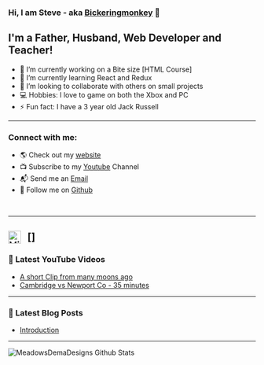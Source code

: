 ### Hi, I am Steve - aka [Bickeringmonkey] 👋

## I'm a Father, Husband, Web Developer and Teacher!
- 🔭 I’m currently working on a Bite size [HTML Course]
- 🌱 I’m currently learning React and Redux
- 👯 I’m looking to collaborate with others on small projects
- 💻 Hobbies: I love to game on both the Xbox and PC
- ⚡ Fun fact: I have a 3 year old Jack Russell

---

### Connect with me:

- 🌎 Check out my [website]
- 📺 Subscribe to my [Youtube] Channel
- 📬 Send me an [Email]
- 💽 Follow me on [Github]

<br />

---
[<img align="left" alt="Visual Studio Code" width="26px" src="https://cdn.jsdelivr.net/gh/devicons/devicon/icons/vscode/vscode-original.svg" style="padding-right:10px;" />]
---

### 🎥 Latest YouTube Videos
<!-- YOUTUBE:START -->
- [A short Clip from many moons ago](https://www.youtube.com/watch?v=tQSUSF2TRYs)
- [Cambridge vs Newport Co - 35 minutes](https://www.youtube.com/watch?v=xPH95eHaons)
<!-- YOUTUBE:END -->
---

### 📗 Latest Blog Posts
<!-- BLOG-POST-LIST:START -->
- [Introduction](https://dev.to/bickeringmonkey/introduction-4k34)
<!-- BLOG-POST-LIST:END -->

---

<img align="left" alt="MeadowsDemaDesigns Github Stats" src="https://github-readme-stats.vercel.app/api?username=Bickeringmonkey&show_icons=true&hide_border=true&theme=chartreuse-dark" />


[website]: https://meadowsdemadesigns.com
[Github]: https://github.com/Bickeringmonkey
[Bickeringmonkey]: https://github.com/Bickeringmonkey
[Youtube]:https://www.youtube.com/channel/UCkljIdFzQ022T0n2-SSejPQ
[Email]: mailto:steve@meadowsdemadesigns.com
